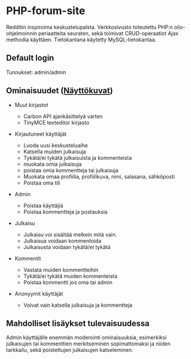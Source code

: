 # PHP-forum-site


Redditin inspiroima keskustelupalsta. Verkkosivusto toteutettu PHP:n olio-ohjelmoinnin periaatteita seuraten, sekä toimivat CRUD-operaatiot Ajax methodia käyttäen.
Tietokantana käytetty MySQL-tietokantaa.

## Default login
Tunnukset: admin/admin

## Ominaisuudet ([Näyttökuvat](https://imgur.com/a/hHnJAFD))

* Muut kirjastot 

  * Carbon API ajankäsittelyä varten
  * TinyMCE texteditor kirjasto



* Kirjautuneet käyttäjät

  * Luoda uusi keskusteluaihe
  * Katsella muiden julkaisuja
  * Tykätä/ei tykätä julkaisuista ja kommenteista
  * muokata omia julkaisuja
  * poistaa omia kommentteja tai julkaisuja
  * Muokata omaa profiilia, profiilikuva, nimi, salasana, sähköposti
  * Poistaa oma tili
  
 

* Admin

  * Poistaa käyttäjiä
  * Poistaa kommentteja ja postauksia
  
  
  
* Julkaisu

  * Julkaisu voi sisältää melkein mitä vain.
  * Julkaisua voidaan kommentoida
  * Julkaisusta voidaan tykätä/ei tykätä

* Kommentit

  * Vastata muiden kommentteihin
  * Tykätä/ei tykätä muiden kommenteista
  * Poistaa kommentti jos oma tai admin

* Anonyymit käyttäjät

  * Voivat vain katsella julkaisuja ja kommentteja


## Mahdolliset lisäykset tulevaisuudessa
Admin käyttäjälle enemmän moderointi ominaisuuksia, esimerkiksi julkaisujen tai kommenttien merkitseminen sopimattomaksi ja niiden tarkkailu, sekä poistettujen julkaisujen katseleminen.
